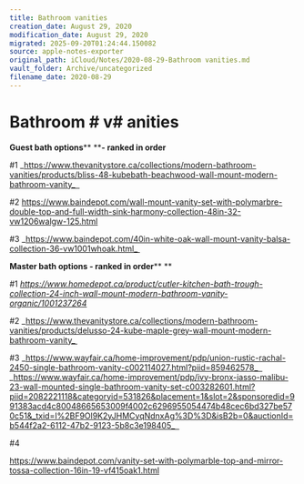 ```yaml
---
title: Bathroom vanities
creation_date: August 29, 2020
modification_date: August 29, 2020
migrated: 2025-09-20T01:24:44.150082
source: apple-notes-exporter
original_path: iCloud/Notes/2020-08-29-Bathroom vanities.md
vault_folder: Archive/uncategorized
filename_date: 2020-08-29
---
```



# Bathroom # v# anities

**Guest bath options**** ****- ranked in order**

#1
_https://www.thevanitystore.ca/collections/modern-bathroom-vanities/products/bliss-48-kubebath-beachwood-wall-mount-modern-bathroom-vanity_  

#2
https://www.baindepot.com/wall-mount-vanity-set-with-polymarbre-double-top-and-full-width-sink-harmony-collection-48in-32-vw1206walgw-125.html

#3
_https://www.baindepot.com/40in-white-oak-wall-mount-vanity-balsa-collection-36-vw1001whoak.html_ 

**Master bath options - ranked in order****
**

#1
_https://www.homedepot.ca/product/cutler-kitchen-bath-trough-collection-24-inch-wall-mount-modern-bathroom-vanity-organic/1001237264_

#2
_https://www.thevanitystore.ca/collections/modern-bathroom-vanities/products/delusso-24-kube-maple-grey-wall-mount-modern-bathroom-vanity_ 

#3
_https://www.wayfair.ca/home-improvement/pdp/union-rustic-rachal-2450-single-bathroom-vanity-c002114027.html?piid=859462578_  
_https://www.wayfair.ca/home-improvement/pdp/ivy-bronx-jasso-malibu-23-wall-mounted-single-bathroom-vanity-set-c003282601.html?piid=2082221118&categoryid=531826&placement=1&slot=2&sponsoredid=991383acd4c80048665653009f4002c6296955054474b48cec6bd327be570c51&_txid=I%2BF9Ol9K2yJHMCyqNdnxAg%3D%3D&isB2b=0&auctionId=b544f2a2-6112-47b2-9123-5b8c3e198405_  

#4

https://www.baindepot.com/vanity-set-with-polymarble-top-and-mirror-tossa-collection-16in-19-vf415oak1.html

